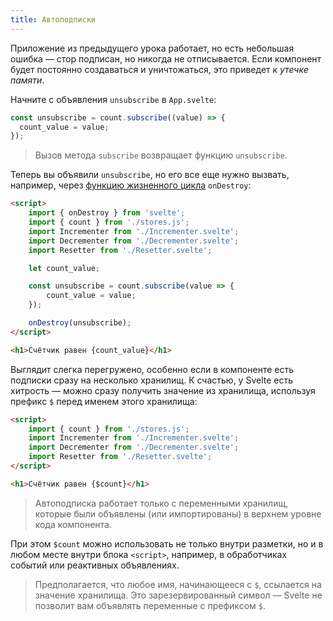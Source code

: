```yaml
---
title: Автоподписки
---
```


Приложение из предыдущего урока работает, но есть небольшая ошибка — стор подписан, но никогда не отписывается. Если компонент будет постоянно создаваться и уничтожаться, это приведет к _утечке памяти_.

Начните с объявления `unsubscribe` в `App.svelte`:

```js
const unsubscribe = count.subscribe((value) => {
  count_value = value;
});
```

> Вызов метода `subscribe` возвращает функцию `unsubscribe`.

Теперь вы объявили `unsubscribe`, но его все еще нужно вызвать, например, через [функцию жизненного цикла](tutorial/ondestroy) `onDestroy`:

```html
<script>
	import { onDestroy } from 'svelte';
	import { count } from './stores.js';
	import Incrementer from './Incrementer.svelte';
	import Decrementer from './Decrementer.svelte';
	import Resetter from './Resetter.svelte';

	let count_value;

	const unsubscribe = count.subscribe(value => {
		count_value = value;
	});

	onDestroy(unsubscribe);
</script>

<h1>Счётчик равен {count_value}</h1>
```

Выглядит слегка перегружено, особенно если в компоненте есть подписки сразу на несколько хранилищ. К счастью, у Svelte есть хитрость — можно сразу получить значение из хранилища, используя префикс `$` перед именем этого хранилища:

```html
<script>
	import { count } from './stores.js';
	import Incrementer from './Incrementer.svelte';
	import Decrementer from './Decrementer.svelte';
	import Resetter from './Resetter.svelte';
</script>

<h1>Счётчик равен {$count}</h1>
```

> Автоподписка работает только с переменными хранилищ, которые были объявлены (или импортированы) в верхнем уровне кода компонента.

При этом `$count` можно использовать не только внутри разметки, но и в любом месте внутри блока `<script>`, например, в обработчиках событий или реактивных объявлениях.

> Предполагается, что любое имя, начинающееся с `$`, ссылается на значение хранилища. Это зарезервированный символ — Svelte не позволит вам объявлять переменные с префиксом `$`.
